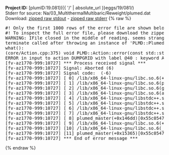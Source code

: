**Project ID:** [plumID:19.081]({{ '/' | absolute_url }}eggs/19/081/)  
Stderr for source:  Na/03_MultithermalMultibaric/Reweight/plumed.dat   
Download: [zipped raw stdout](plumed.dat.plumed_master.stdout.txt.zip) - [zipped raw stderr](plumed.dat.plumed_master.stderr.txt.zip) 
{% raw %}
<pre>
#! Only the first 1000 rows of the error file are shown below
#! To inspect the full error file, please download the zipped raw stderr file above
WARNING: IFile closed in the middle of reading. seems strange!
terminate called after throwing an instance of 'PLMD::Plumed::ExceptionError'
what():
(core/Action.cpp:375) void PLMD::Action::error(const std::string&) const
ERROR in input to action DUMPGRID with label @40 : keyword ARG is compulsory for this action
[fv-az1770-999:10727] *** Process received signal ***
[fv-az1770-999:10727] Signal: Aborted (6)
[fv-az1770-999:10727] Signal code:  (-6)
[fv-az1770-999:10727] [ 0] /lib/x86_64-linux-gnu/libc.so.6(+0x45330)[0x7f2e68845330]
[fv-az1770-999:10727] [ 1] /lib/x86_64-linux-gnu/libc.so.6(pthread_kill+0x11c)[0x7f2e6889eb2c]
[fv-az1770-999:10727] [ 2] /lib/x86_64-linux-gnu/libc.so.6(gsignal+0x1e)[0x7f2e6884527e]
[fv-az1770-999:10727] [ 3] /lib/x86_64-linux-gnu/libc.so.6(abort+0xdf)[0x7f2e688288ff]
[fv-az1770-999:10727] [ 4] /lib/x86_64-linux-gnu/libstdc++.so.6(+0xa5ff5)[0x7f2e68ca5ff5]
[fv-az1770-999:10727] [ 5] /lib/x86_64-linux-gnu/libstdc++.so.6(+0xbb0da)[0x7f2e68cbb0da]
[fv-az1770-999:10727] [ 6] /lib/x86_64-linux-gnu/libstdc++.so.6(_ZSt10unexpectedv+0x0)[0x7f2e68ca5a55]
[fv-az1770-999:10727] [ 7] /lib/x86_64-linux-gnu/libstdc++.so.6(+0xa5a6f)[0x7f2e68ca5a6f]
[fv-az1770-999:10727] [ 8] plumed_master(+0x146dd)[0x55c05479d6dd]
[fv-az1770-999:10727] [ 9] /lib/x86_64-linux-gnu/libc.so.6(+0x2a1ca)[0x7f2e6882a1ca]
[fv-az1770-999:10727] [10] /lib/x86_64-linux-gnu/libc.so.6(__libc_start_main+0x8b)[0x7f2e6882a28b]
[fv-az1770-999:10727] [11] plumed_master(+0x15365)[0x55c05479e365]
[fv-az1770-999:10727] *** End of error message ***
</pre>
{% endraw %}
